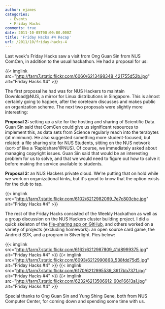 ```yaml
---
author: ejames
categories:
  - Events
  - Friday Hacks
comments: true
date: 2011-10-05T00:00:00.000Z
title: 'Friday Hacks #4 Recap'
url: /2011/10/friday-hacks-4
---
```


Last week's Friday Hacks saw a visit from Ong Guan Sin from NUS ComCen, in addition to the usual hackathon. He had a proposal for us:

{{< imglink src="http://farm7.static.flickr.com/6060/6213498348_421755d52b.jpg" alt="Friday Hacks #4" >}}

The first proposal he had was for NUS Hackers to maintain Download@NUS, a mirror for Linux distributions in Singapore. This is almost certainly going to happen, after the coreteam discusses and makes public an organization scheme. The next two proposals were slightly more interesting:

<strong>Proposal 2: </strong>setting up a site for the hosting and sharing of Scientific Data. Guan Sin said that ComCen could give us significant resources to implement this, as data sets from Science regularly reach into the terabytes (at minimum). He also suggested something more student-focused, but related: a file sharing site for NUS Students, sitting on the NUS network (sort-of like a 'Rapidshare'@NUS). Of course, we immediately asked about managing copyright issues. Guan Sin said that would be an interesting problem for us to solve, and that we would need to figure out how to solve it before making the service available to students.

<strong>Proposal 3:</strong> an NUS Hackers private cloud. We're putting that on hold while we work on organizational kinks, but it's good to know that the option exists for the club to tap.

{{< imglink src="http://farm7.static.flickr.com/6102/6212982069_7e7c803cbc.jpg" alt="Friday Hacks #4" >}}

The rest of the Friday Hacks consisted of the Weekly Hackathon as well as a group discussion on the NUS Hackers cluster building project. I did a quick skeleton of the <a href="https://github.com/shadowsun7/nus-fileshare">file-sharing app on GitHub</a>, and others worked on a variety of projects (excluding homework): an open source card game, the Android SDK, and a program in Silverlight. Pics below:

{{< imglink src="http://farm7.static.flickr.com/6162/6212987809_41d8999375.jpg" alt="Friday Hacks #4" >}}
{{< imglink src="http://farm7.static.flickr.com/6093/6212990863_538fdd75d5.jpg" alt="Friday Hacks #4" >}}
{{< imglink src="http://farm7.static.flickr.com/6170/6212995539_3917bb7371.jpg" alt="Friday Hacks #4" >}}
{{< imglink src="http://farm7.static.flickr.com/6232/6213506912_60d16613a1.jpg" alt="Friday Hacks #4" >}}

Special thanks to Ong Guan Sin and Yung Shing Gene, both from NUS Computer Center, for coming down and spending some time with us.
